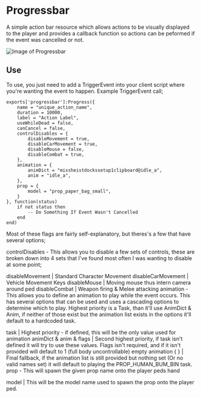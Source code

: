 # Progressbar
A simple action bar resource which allows actions to be visually displayed to the player and provides a callback function so actions can be peformed if the event was cancelled or not.

![Image of Progressbar](blob:https://imgur.com/04ebd341-7ad2-4cfe-922e-12fa4d9ec0ee)

## Use
To use, you just need to add a TriggerEvent into your client script where you're wanting the event to happen. Example TriggerEvent call;

    exports['progressbar']:Progress({
        name = "unique_action_name",
        duration = 10000,
        label = "Action Label",
        useWhileDead = false,
        canCancel = false,
        controlDisables = {
            disableMovement = true,
            disableCarMovement = true,
            disableMouse = false,
            disableCombat = true,
        },
        animation = {
            animDict = "missheistdockssetup1clipboard@idle_a",
            anim = "idle_a",
        },
        prop = {
            model = "prop_paper_bag_small",
        }
    }, function(status)
        if not status then
            -- Do Something If Event Wasn't Cancelled
        end
    end)
Most of these flags are fairly self-explanatory, but theres's a few that have several options;

controlDisables - This allows you to disable a few sets of controls, these are broken down into 4 sets that I've found most often I was wanting to disable at some point;

disableMovement | Standard Character Movement
disableCarMovement | Vehicle Movement Keys
disableMouse | Moving mouse thus intern camera around ped
disableCombat | Weapon firing & Melee attacking
animation - This allows you to define an animation to play while the event occurs. This has several options that can be used and uses a cascading options to determine which to play. Highest priority is a Task, than it'll use AnimDict & Anim, if neither of those exist but the animation list exists in the options it'll default to a hardcoded task.

task | Highest priority - if defined, this will be the only value used for animation
animDict & anim & flags | Second highest priority, if task isn't defined it will try to use these values. Flags isn't required, and if it isn't provided will default to 1 (full body uncontrollable)
empty animation { } | Final fallback, if the animation list is still provided but nothing set (Or no valid names set) it will default to playing the PROP_HUMAN_BUM_BIN task.
prop - This will spawn the given prop name onto the player peds hand

model | This will be the model name used to spawn the prop onto the player ped.